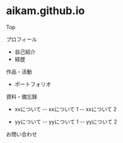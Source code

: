 # aikam.github.io

Top

プロフィール
- 自己紹介
- 経歴

作品・活動
- ポートフォリオ

資料・備忘録
- xxについて
-- xxについて 1
-- xxについて 2

- yyについて
-- yyについて 1
-- yyについて 2

お問い合わせ